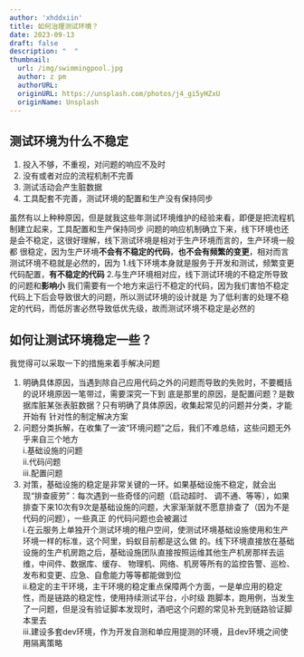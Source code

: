 ```yaml
---
author: 'xhddxiin'
title: 如何治理测试环境？
date: 2023-09-13
draft: false
description: "  "
thumbnail:
  url: /img/swimmingpool.jpg
  author: z pm
  authorURL: 
  originURL: https://unsplash.com/photos/j4_gi5yHZxU
  originName: Unsplash
---
```

## 测试环境为什么不稳定
1. 投入不够，不重视，对问题的响应不及时
2. 没有或者对应的流程机制不完善
3. 测试活动会产生脏数据
4. 工具配套不完善，测试环境的配置和生产没有保持同步

虽然有以上种种原因，但是就我这些年测试环境维护的经验来看，即便是把流程机制建立起来，工具配置和生产保持同步
问题的响应机制确立下来，线下环境也还是会不稳定，这很好理解，线下测试环境是相对于生产环境而言的，生产环境一般都
很稳定，因为生产环境**不会有不稳定的代码**，**也不会有频繁的变更**，相对而言测试环境不稳就是必然的，因为
1.线下环境本身就是服务于开发和测试，频繁变更代码配置，**有不稳定的代码**
2.与生产环境相对应，线下测试环境的不稳定所导致的问题和**影响小**
我们需要有一个地方来运行不稳定的代码，因为我们害怕不稳定代码上下后会导致很大的问题，所以测试环境的设计就是
为了低利害的处理不稳定的代码，而低厉害必然导致低优先级，故而测试环境不稳定是必然的
## 如何让测试环境稳定一些？
我觉得可以采取一下的措施来着手解决问题
1. 明确具体原因，当遇到除自己应用代码之外的问题而导致的失败时，不要概括的说环境原因一笔带过，需要深究一下到
   底是那里的原因，是配置问题？是数据库脏某张表脏数据？只有明确了具体原因，收集起常见的问题并分类，才能开始有
   针对性的制定解决方案
2. 问题分类拆解，在收集了一波“环境问题”之后，我们不难总结，这些问题无外乎来自三个地方\
   i.基础设施的问题 \
   ii.代码问题 \
   iii.配置问题
3. 对策，基础设施的稳定是非常关键的一环。如果基础设施不稳定，就会出现“排查疲劳”：每次遇到一些奇怪的问题（启动超时、
   调不通、等等），如果排查下来10次有9次是基础设施的问题，大家渐渐就不愿意排查了（因为不是代码的问题），一些真正
   的代码问题也会被漏过\
   i.在云服务上单独开个测试环境的租户空间，使测试环境基础设施使用和生产环境一样的标准，这个阿里，蚂蚁目前都是这么做
   的。线下环境直接放在基础设施的生产机房跑之后，基础设施团队直接按照运维其他生产机房那样去运维，中间件、数据库、缓存、
   物理机、网络、机房等所有的监控告警、巡检、发布和变更、应急、自愈能力等等都能做到位\
   ii.稳定的主干环境，主干环境的稳定重点保障两个方面，一是单应用的稳定性，而是链路的稳定性，使用持续测试平台，小时级
   跑脚本，跑用例，当发生了一问题，但是没有验证脚本发现时，酒吧这个问题的常见补充到链路验证脚本里去\
   iii.建设多套dev环境，作为开发自测和单应用提测的环境，且dev环境之间使用隔离策略
